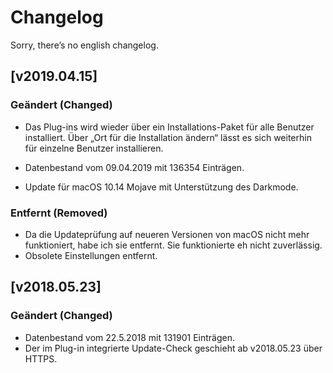 # Changelog

Sorry, there’s no english changelog.

## [v2019.04.15]

### Geändert (Changed)

- Das Plug-ins wird wieder über ein Installations-Paket für alle Benutzer installiert. Über „Ort für die Installation ändern“ lässt es sich weiterhin für einzelne Benutzer installieren.

- Datenbestand vom 09.04.2019 mit 136354 Einträgen.
- Update für macOS 10.14 Mojave mit Unterstützung des Darkmode.

### Entfernt (Removed)

- Da die Updateprüfung auf neueren Versionen von macOS nicht mehr funktioniert, habe ich sie entfernt. Sie funktionierte eh nicht zuverlässig.
- Obsolete Einstellungen entfernt.

## [v2018.05.23]

### Geändert (Changed)

- Datenbestand vom 22.5.2018 mit 131901 Einträgen.
- Der im Plug-in integrierte Update-Check geschieht ab v2018.05.23 über HTTPS.
